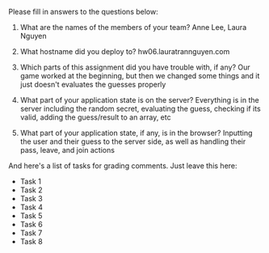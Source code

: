 Please fill in answers to the questions below:


1. What are the names of the members of your team?
Anne Lee, Laura Nguyen

2. What hostname did you deploy to?
hw06.lauratrannguyen.com

3. Which parts of this assignment did you have trouble with, if any?
Our game worked at the beginning, but then we changed some things and it just doesn't evaluates the guesses properly

4. What part of your application state is on the server?
Everything is in the server including the random secret, evaluating the guess, checking if its valid, adding the guess/result to an array, etc


5. What part of your application state, if any, is in the browser?
Inputting the user and their guess to the server side, as well as handling their pass, leave, and join actions

And here's a list of tasks for grading comments. Just leave this here:
 - Task 1
 - Task 2
 - Task 3
 - Task 4
 - Task 5
 - Task 6
 - Task 7
 - Task 8
